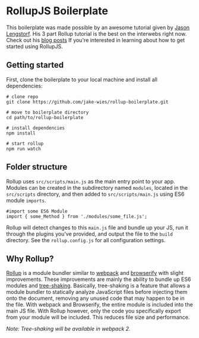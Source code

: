 # RollupJS Boilerplate

This boilerplate was made possible by an awesome tutorial given by [Jason Lengstorf](https://github.com/jlengstorf).
His 3 part Rollup tutorial is the best on the interwebs right now. Check out his [blog posts](https://code.lengstorf.com/learn-rollup-js/) If you're interested in learning about how to get started using RollupJS.

## Getting started

First, clone the boilerplate to your local machine and install all dependencies:

```
# clone repo
git clone https://github.com/jake-wies/rollup-boilerplate.git

# move to boilerplate directory
cd path/to/rollup-boilerplate

# install dependencies
npm install

# start rollup
npm run watch
```

## Folder structure

Rollup uses `src/scripts/main.js` as the main entry point to your app. Modules can be created in the subdirectory named `modules`, located in the `src/scripts` directory, and then added to `src/scripts/main.js` using ES6 module `imports`.

```
#import some ES6 Module
import { some_Method } from './modules/some_file.js';
```

Rollup will detect changes to this `main.js` file and bundle up your JS, run it through the plugins you've provided, and output the file to the `build` directory. See the `rollup.config.js` for all configuration settings.

## Why Rollup?

[Rollup](http://rollupjs.org/) is a module bundler similar to [webpack](https://webpack.github.io/) and [browserify](http://browserify.org/) with slight improvements. These improvements are mainly the ability to bundle up ES6 modules and [tree-shaking](https://medium.com/@Rich_Harris/tree-shaking-versus-dead-code-elimination-d3765df85c80#.vw9os1ov5). Basically, tree-shaking is a feature that allows a module bundler to statically analyze JavaScript files before injecting them onto the document, removing any unused code that may happen to be in the file. With webpack and Browserify, the entire module is included into the main JS file. With Rollup however, only the code you specifically export from your module will be included. This reduces file size and performance.

_Note: Tree-shaking will be available in webpack 2._
